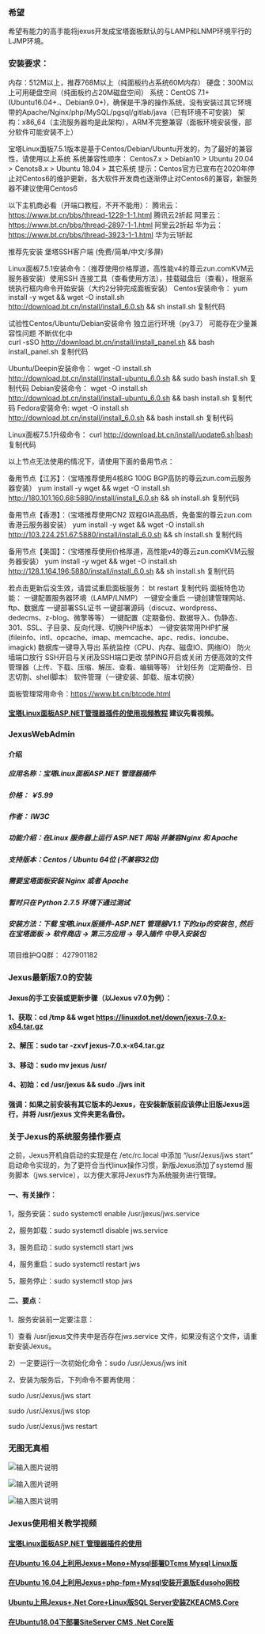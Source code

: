 ### 希望
希望有能力的高手能将jexus开发成宝塔面板默认的与LAMP和LNMP环境平行的LJMP环境。

### 安装要求：
内存：512M以上，推荐768M以上（纯面板约占系统60M内存）
硬盘：300M以上可用硬盘空间（纯面板约占20M磁盘空间）
系统：CentOS 7.1+ (Ubuntu16.04+.、Debian9.0+)，确保是干净的操作系统，没有安装过其它环境带的Apache/Nginx/php/MySQL/pgsql/gitlab/java（已有环境不可安装）
架构：x86_64（主流服务器均是此架构），ARM不完整兼容（面板环境安装慢，部分软件可能安装不上）

宝塔Linux面板7.5.1版本是基于Centos/Debian/Ubuntu开发的，为了最好的兼容性，请使用以上系统
系统兼容性顺序：
Centos7.x > Debian10 > Ubuntu 20.04 > Cenots8.x > Ubuntu 18.04 > 其它系统
提示：Centos官方已宣布在2020年停止对Centos6的维护更新，各大软件开发商也逐渐停止对Centos6的兼容，新服务器不建议使用Centos6


以下主机商必看（开端口教程，不开不能用）：
腾讯云：https://www.bt.cn/bbs/thread-1229-1-1.html  腾讯云2折起
阿里云：https://www.bt.cn/bbs/thread-2897-1-1.html  阿里云2折起
华为云：https://www.bt.cn/bbs/thread-3923-1-1.html  华为云1折起

推荐先安装 堡塔SSH客户端 (免费/简单/中文/多屏)

Linux面板7.5.1安装命令：（推荐使用价格厚道，高性能v4的尊云zun.comKVM云服务器安装）使用SSH 连接工具（查看使用方法），挂载磁盘后（查看），根据系统执行框内命令开始安装（大约2分钟完成面板安装）
Centos安装命令：
yum install -y wget && wget -O install.sh http://download.bt.cn/install/install_6.0.sh && sh install.sh
复制代码

试验性Centos/Ubuntu/Debian安装命令 独立运行环境（py3.7） 可能存在少量兼容性问题 不断优化中  
curl -sSO http://download.bt.cn/install/install_panel.sh && bash install_panel.sh
复制代码

Ubuntu/Deepin安装命令：
wget -O install.sh http://download.bt.cn/install/install-ubuntu_6.0.sh && sudo bash install.sh
复制代码
Debian安装命令：
wget -O install.sh http://download.bt.cn/install/install-ubuntu_6.0.sh && bash install.sh
复制代码
Fedora安装命令:
wget -O install.sh http://download.bt.cn/install/install_6.0.sh && bash install.sh
复制代码

Linux面板7.5.1升级命令：
curl http://download.bt.cn/install/update6.sh|bash
复制代码


以上节点无法使用的情况下，请使用下面的备用节点：

备用节点【江苏】：（宝塔推荐使用4核8G 100G BGP高防的尊云zun.com云服务器安装）
yum install -y wget && wget -O install.sh http://180.101.160.68:5880/install/install_6.0.sh && sh install.sh
复制代码

备用节点【香港】：（宝塔推荐使用CN2 双程GIA高品质，免备案的尊云zun.com香港云服务器安装）
yum install -y wget && wget -O install.sh http://103.224.251.67:5880/install/install_6.0.sh && sh install.sh
复制代码

备用节点【美国】：（宝塔推荐使用价格厚道，高性能v4的尊云zun.comKVM云服务器安装）
yum install -y wget && wget -O install.sh http://128.1.164.196:5880/install/install_6.0.sh && sh install.sh
复制代码

若点击更新后没生效，请尝试重启面板服务：
bt restart
复制代码
面板特色功能：
一键配置服务器环境（LAMP/LNMP）
一键安全重启
一键创建管理网站、ftp、数据库
一键部署SSL证书
一键部署源码（discuz、wordpress、dedecms、z-blog、微擎等等）
一键配置（定期备份、数据导入、伪静态、301、SSL、子目录、反向代理、切换PHP版本）
一键安装常用PHP扩展(fileinfo、intl、opcache、imap、memcache、apc、redis、ioncube、imagick)
数据库一键导入导出
系统监控（CPU、内存、磁盘IO、网络IO）
防火墙端口放行
SSH开启与关闭及SSH端口更改
禁PING开启或关闭
方便高效的文件管理器（上传、下载、压缩、解压、查看、编辑等等）
计划任务（定期备份、日志切割、shell脚本）
软件管理（一键安装、卸载、版本切换）

面板管理常用命令：https://www.bt.cn/btcode.html

#### [宝塔Linux面板ASP.NET管理器插件的使用视频教程](https://www.bilibili.com/video/BV14h411R7sd/) 建议先看视频。

### JexusWebAdmin

####  介绍
##### 应用名称：宝塔Linux面板ASP.NET 管理器插件
##### 价格：      ￥5.99
##### 作者：       IW3C
##### 功能介绍：在Linux 服务器上运行 ASP.NET 网站 并兼容Nginx 和 Apache
##### 支持版本：Centos / Ubuntu 64位 (不兼容32位)
##### 需要宝塔面板安装 Nginx 或者 Apache
##### 暂时只在 Python 2.7.5 环境下通过测试
##### 安装方法：下载 宝塔Linux版插件-ASP.NET 管理器V1.1 下的zip的安装包 , 然后在宝塔面板 -> 软件商店 -> 第三方应用 -> 导入插件 中导入安装包

项目维护QQ群： 427901182

### Jexus最新版7.0的安装
#### Jexus的手工安装或更新步骤（以Jexus v7.0为例）：
#### 1、获取：cd /tmp && wget https://linuxdot.net/down/jexus-7.0.x-x64.tar.gz
#### 2、解压：sudo tar -zxvf jexus-7.0.x-x64.tar.gz
#### 3、移动：sudo mv jexus /usr/
#### 4、初始：cd /usr/jexus && sudo ./jws init
#### 强调：如果之前安装有其它版本的Jexus，在安装新版前应该停止旧版Jexus运行，并将 /usr/jexus 文件夹更名备份。

### 关于Jexus的系统服务操作要点
之前，Jexus开机自启动的实现是在 /etc/rc.local 中添加 “/usr/Jexus/jws start” 启动命令实现的，为了更符合当代linux操作习惯，新版Jexus添加了systemd 服务脚本（jws.service），以方便大家将Jexus作为系统服务进行管理。

#### 一、有关操作：

1，服务安装：sudo systemctl enable /usr/jexus/jws.service

2，服务卸载：sudo systemctl disable jws.service

3，服务启动：sudo systemctl start jws

4，服务重启：sudo systemctl restart jws

5，服务停止：sudo systemctl stop jws
####  二、要点：

1、服务安装前一定要注意：

1）查看 /usr/jexus文件夹中是否存在jws.service 文件，如果没有这个文件，请重新安装Jexus。

2）一定要运行一次初始化命令：sudo /usr/Jexus/jws init

2、安装为服务后，下列命令不要再使用：

sudo /usr/Jexus/jws start

sudo /usr/Jexus/jws stop

sudo /usr/Jexus/jws restart

### 无图无真相
![输入图片说明](https://images.gitee.com/uploads/images/2020/0927/213539_cdd7a1f9_1204490.jpeg "1.jpg")

![输入图片说明](https://images.gitee.com/uploads/images/2020/0927/213551_d6f7ebf4_1204490.jpeg "2.jpg")

![输入图片说明](https://images.gitee.com/uploads/images/2020/0927/213603_e99b958b_1204490.jpeg "3.jpg")

### Jexus使用相关教学视频

#### [宝塔Linux面板ASP.NET 管理器插件的使用](https://haokan.baidu.com/v?vid=13610621787428891308)
#### [在Ubuntu 16.04上利用Jexus+Mono+Mysql部署DTcms Mysql Linux版  ](https://haokan.baidu.com/v?vid=15866474924969773444)
#### [在Ubuntu 16.04上利用Jexus+php-fpm+Mysql安装开源版Edusoho网校](https://haokan.baidu.com/v?vid=15866474924969773444)
#### [Ubuntu上用Jexus+.Net Core+Linux版SQL Server安装ZKEACMS.Core](https://haokan.baidu.com/v?vid=5497251830794862289)
#### [在Ubuntu18.04下部署SiteServer CMS .Net Core版](https://haokan.baidu.com/v?vid=9730986015264230853)


